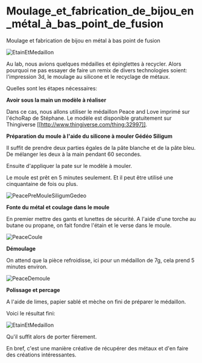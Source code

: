 # Moulage_et_fabrication_de_bijou_en_métal_à_bas_point_de_fusion

Moulage et fabrication de bijou en métal à bas point de fusion

![EtainEtMedaillon](https://user-images.githubusercontent.com/65183668/84681058-e2b61c80-af33-11ea-9e36-9a414e614a21.jpg)

Au lab, nous avions quelques médailles et épinglettes à recycler. 
Alors pourquoi ne pas essayer de faire un remix de divers technologies soient: 
l'impression 3d, le moulage au silicone et le recyclage de métaux.

Quelles sont les étapes nécessaires:

**Avoir sous la main un modèle à réaliser**

Dans ce cas, nous allons utiliser le médaillon Peace and Love imprimé
sur l'échoRap de Stéphane. Le modèle est disponible gratuitement sur Thingiverse [[http://www.thingiverse.com/thing:32997]].

**Préparation du moule à l'aide du silicone à mouler Gédéo Siligum**

Il suffit de prendre deux parties égales de la pâte blanche et de la pâte bleu. 
De mélanger les deux à la main pendant 60 secondes. 

Ensuite d'appliquer la pate sur le modèle à mouler.

Le moule est prêt en 5 minutes seulement. 
Et il peut être utilisé une cinquantaine de fois ou plus.

![PeacePreMouleSiligumGedeo](https://user-images.githubusercontent.com/65183668/84681066-e47fe000-af33-11ea-82ba-dbd03d6e7c60.jpg)

**Fonte du métal et coulage dans le moule**

En premier mettre des gants et lunettes de sécurité.
A l'aide d'une torche au butane ou propane, on fait fondre l'étain et le verse dans le moule.

![PeaceCoule](https://user-images.githubusercontent.com/65183668/84681063-e34eb300-af33-11ea-8375-fc9cc4a30b2f.jpg)

**Démoulage**

On attend que la pièce refroidisse, ici pour un médaillon de 7g, cela prend 5 minutes environ.

![PeaceDemoule](https://user-images.githubusercontent.com/65183668/84681065-e3e74980-af33-11ea-9af2-7bedcfc9ee6b.jpg)

**Polissage et percage**

A l'aide de limes, papier sablé et mèche on fini de préparer le médaillon. 

Voici le résultat fini:

![EtainEtMedaillon](https://user-images.githubusercontent.com/65183668/84681058-e2b61c80-af33-11ea-9e36-9a414e614a21.jpg)

Qu'il suffit alors de porter fièrement. 

En bref, c'est une manière créative de récupérer des métaux et d'en faire des créations intéressantes.
